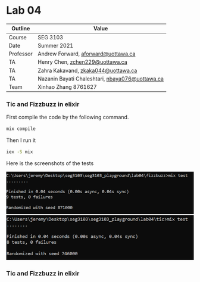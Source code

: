 # Lab 04

| Outline | Value |
| --- | --- |
| Course | SEG 3103 |
| Date | Summer 2021 |
| Professor | Andrew Forward, aforward@uottawa.ca |
| TA | Henry Chen, zchen229@uottawa.ca |
| TA | Zahra Kakavand, zkaka044@uottawa.ca |
| TA | Nazanin Bayati Chaleshtari, nbaya076@uottawa.ca |
| Team | Xinhao Zhang 8761627 |


### Tic and Fizzbuzz in elixir


First compile the code by the following command.

```bash
mix compile
```

Then I run it

```bash
iex -S mix
```


Here is the screenshots of the tests


![Running Java in the console](https://github.com/JeReMy543/seg3103_playground/blob/main/lab04/assets/fizz.PNG)
![Running Java in the console](https://github.com/JeReMy543/seg3103_playground/blob/main/lab04/assets/tic.PNG)

### Tic and Fizzbuzz in elixir
